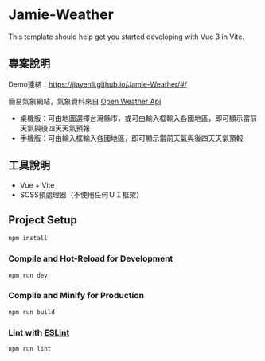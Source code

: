 # Jamie-Weather

This template should help get you started developing with Vue 3 in Vite.

## 專案說明
Demo連結：https://jiayenli.github.io/Jamie-Weather/#/

簡易氣象網站，氣象資料來自 [Open Weather Api](https://openweathermap.org/api)
* 桌機版：可由地圖選擇台灣縣市，或可由輸入框輸入各國地區，即可顯示當前天氣與後四天天氣預報
* 手機版：可由輸入框輸入各國地區，即可顯示當前天氣與後四天天氣預報


## 工具說明
* Vue + Vite
* SCSS預處理器（不使用任何ＵＩ框架）



## Project Setup

```sh
npm install
```

### Compile and Hot-Reload for Development

```sh
npm run dev
```

### Compile and Minify for Production

```sh
npm run build
```

### Lint with [ESLint](https://eslint.org/)

```sh
npm run lint
```
